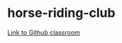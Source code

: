 # horse-riding-club
[Link to Github classroom](https://github.com/Medieinstitutet/fed21d-grafiska-verktyg-djungelvral)
